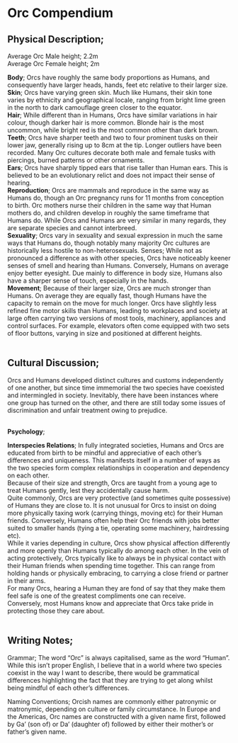 # Orc Compendium

## Physical Description;

Average Orc Male height; 2.2m</br>
Average Orc Female height; 2m

**Body**; Orcs have roughly the same body proportions as Humans, and consequently have larger heads, hands, feet etc relative to their larger size.</br>
**Skin**; Orcs have varying green skin. Much like Humans, their skin tone varies by ethnicity and geographical locale, ranging from bright lime green in the north to dark camouflage green closer to the equator.</br>
**Hair**; While different than in Humans, Orcs have similar variations in hair colour, though darker hair is more common. Blonde hair is the most uncommon, while bright red is the most common other than dark brown.</br>
**Teeth**; Orcs have sharper teeth and two to four prominent tusks on their lower jaw, generally rising up to 8cm at the tip. Longer outliers have been recorded. Many Orc cultures decorate both male and female tusks with piercings, burned patterns or other ornaments.</br>
**Ears**; Orcs have sharply tipped ears that rise taller than Human ears. This is believed to be an evolutionary relict and does not impact their sense of hearing.</br>
**Reproduction**; Orcs are mammals and reproduce in the same way as Humans do, though an Orc pregnancy runs for 11 months from conception to birth. Orc mothers nurse their children in the same way that Human mothers do, and children develop in roughly the same timeframe that Humans do. While Orcs and Humans are very similar in many regards, they are separate species and cannot interbreed.</br>
**Sexuality**; Orcs vary in sexuality and sexual expression in much the same ways that Humans do, though notably many majority Orc cultures are historically less hostile to non-heterosexuals.
Senses; While not as pronounced a difference as with other species, Orcs have noticeably keener senses of smell and hearing than Humans. Conversely, Humans on average enjoy better eyesight.
Due mainly to difference in body size, Humans also have a sharper sense of touch, especially in the hands.</br>
**Movement**; Because of their larger size, Orcs are much stronger than Humans. On average they are equally fast, though Humans have the capacity to remain on the move for much longer.
Orcs have slightly less refined fine motor skills than Humans, leading to workplaces and society at large often carrying two versions of most tools, machinery, appliances and control surfaces. For example, elevators often come equipped with two sets of floor buttons, varying in size and positioned at different heights.
</br>
</br>

## Cultural Discussion; 
Orcs and Humans developed distinct cultures and customs independently of one another, but since time immemorial the two species have coexisted and intermingled in society.
Inevitably, there have been instances where one group has turned on the other, and there are still today some issues of discrimination and unfair treatment owing to prejudice.
</br>
</br>

**Psychology**;

**Interspecies Relations**; In fully integrated societies, Humans and Orcs are educated from birth to be mindful and appreciative of each other’s differences and uniqueness. This manifests itself in a number of ways as the two species form complex relationships in cooperation and dependency on each other.</br>
Because of their size and strength, Orcs are taught from a young age to treat Humans gently, lest they accidentally cause harm.</br>
Quite commonly, Orcs are very protective (and sometimes quite possessive) of Humans they are close to. It is not unusual for Orcs to insist on doing more physically taxing work (carrying things, moving etc) for their Human friends. Conversely, Humans often help their Orc friends with jobs better suited to smaller hands (tying a tie, operating some machinery, hairdressing etc).</br>
While it varies depending in culture, Orcs show physical affection differently and more openly than Humans typically do among each other. In the vein of acting protectively, Orcs typically like to always be in physical contact with their Human friends when spending time together. This can range from holding hands or physically embracing, to carrying a close friend or partner in their arms.</br>
For many Orcs, hearing a Human they are fond of say that they make them feel safe is one of the greatest compliments one can receive.</br>
Conversely, most Humans know and appreciate that Orcs take pride in protecting those they care about.</br>
</br>

## Writing Notes;

Grammar; The word “Orc” is always capitalised, same as the word “Human”.</br>
While this isn’t proper English, I believe that in a world where two species coexist in the way I want to describe, there would be grammatical differences highlighting the fact that they are trying to get along whilst being mindful of each other’s differences.

Naming Conventions; Orcish names are commonly either patronymic or matronymic, depending on culture or family circumstance. In Europe and the Americas, Orc names are constructed with a given name first, followed by Ga’ (son of) or Da’ (daughter of) followed by either their mother’s or father’s given name.
